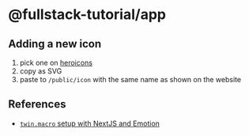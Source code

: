 # @fullstack-tutorial/app

## Adding a new icon

1. pick one on [heroicons](https://heroicons.com)
2. copy as SVG
3. paste to `/public/icon` with the same name as shown on the website

## References

- [`twin.macro` setup with NextJS and Emotion](https://github.com/ben-rogerson/twin.examples/tree/master/next-emotion)
